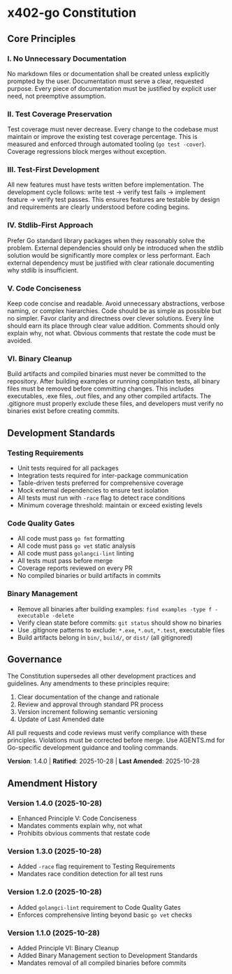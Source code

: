 <!-- 
Sync Impact Report
==================
Version Change: 0.0.0 → 1.0.0 (Initial adoption)
Added Sections: All principles newly defined
Templates Requiring Updates: 
  ✅ Updated - constitution.md
  ⚠ Pending - plan-template.md (review for test coverage requirements)
  ⚠ Pending - spec-template.md (review for testing requirements)
  ⚠ Pending - tasks-template.md (review for test task categories)
Follow-up TODOs: 
  - RATIFICATION_DATE needs to be confirmed (currently set to today)
-->

# x402-go Constitution

## Core Principles

### I. No Unnecessary Documentation
No markdown files or documentation shall be created unless explicitly 
prompted by the user. Documentation must serve a clear, requested purpose.
Every piece of documentation must be justified by explicit user need, not 
preemptive assumption.

### II. Test Coverage Preservation
Test coverage must never decrease. Every change to the codebase must maintain
or improve the existing test coverage percentage. This is measured and 
enforced through automated tooling (`go test -cover`). Coverage regressions
block merges without exception.

### III. Test-First Development
All new features must have tests written before implementation. The 
development cycle follows: write test → verify test fails → implement feature
→ verify test passes. This ensures features are testable by design and 
requirements are clearly understood before coding begins.

### IV. Stdlib-First Approach
Prefer Go standard library packages when they reasonably solve the problem.
External dependencies should only be introduced when the stdlib solution would
be significantly more complex or less performant. Each external dependency 
must be justified with clear rationale documenting why stdlib is insufficient.

### V. Code Conciseness
Keep code concise and readable. Avoid unnecessary abstractions, verbose 
naming, or complex hierarchies. Code should be as simple as possible but no
simpler. Favor clarity and directness over clever solutions. Every line should
earn its place through clear value addition. Comments should only explain why,
not what. Obvious comments that restate the code must be avoided.

### VI. Binary Cleanup
Build artifacts and compiled binaries must never be committed to the repository.
After building examples or running compilation tests, all binary files must be
removed before committing changes. This includes executables, .exe files, .out
files, and any other compiled artifacts. The .gitignore must properly exclude
these files, and developers must verify no binaries exist before creating commits.

## Development Standards

### Testing Requirements
- Unit tests required for all packages
- Integration tests required for inter-package communication
- Table-driven tests preferred for comprehensive coverage
- Mock external dependencies to ensure test isolation
- All tests must run with `-race` flag to detect race conditions
- Minimum coverage threshold: maintain or exceed existing levels

### Code Quality Gates
- All code must pass `go fmt` formatting
- All code must pass `go vet` static analysis
- All code must pass `golangci-lint` linting
- All tests must pass before merge
- Coverage reports reviewed on every PR
- No compiled binaries or build artifacts in commits

### Binary Management
- Remove all binaries after building examples: `find examples -type f -executable -delete`
- Verify clean state before commits: `git status` should show no binaries
- Use .gitignore patterns to exclude: `*.exe`, `*.out`, `*.test`, executable files
- Build artifacts belong in `bin/`, `build/`, or `dist/` (all gitignored)

## Governance

The Constitution supersedes all other development practices and guidelines.
Any amendments to these principles require:
1. Clear documentation of the change and rationale
2. Review and approval through standard PR process
3. Version increment following semantic versioning
4. Update of Last Amended date

All pull requests and code reviews must verify compliance with these 
principles. Violations must be corrected before merge. Use AGENTS.md for
Go-specific development guidance and tooling commands.

**Version**: 1.4.0 | **Ratified**: 2025-10-28 | **Last Amended**: 2025-10-28

## Amendment History

### Version 1.4.0 (2025-10-28)
- Enhanced Principle V: Code Conciseness
- Mandates comments explain why, not what
- Prohibits obvious comments that restate code

### Version 1.3.0 (2025-10-28)
- Added `-race` flag requirement to Testing Requirements
- Mandates race condition detection for all test runs

### Version 1.2.0 (2025-10-28)
- Added `golangci-lint` requirement to Code Quality Gates
- Enforces comprehensive linting beyond basic `go vet` checks

### Version 1.1.0 (2025-10-28)
- Added Principle VI: Binary Cleanup
- Added Binary Management section to Development Standards
- Mandates removal of all compiled binaries before commits